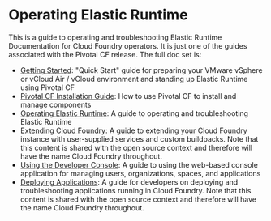 Operating Elastic Runtime
==============

This is a guide to operating and troubleshooting Elastic Runtime Documentation
for Cloud Foundry operators.
It is just one of the guides associated with the Pivotal CF release.
The full doc set is:

*  [Getting Started](https://github.com/pivotal-cf/docs-pcf-gsg): "Quick Start"
guide for preparing your VMware vSphere or vCloud Air / vCloud environment and
standing up Elastic Runtime using Pivotal CF
*  [Pivotal CF Installation Guide](https://github.com/pivotal-cf/pcf-docs): How
to use Pivotal CF to install and manage components
*  [Operating Elastic Runtime](https://github.com/pivotal-cf/docs-ops-guide): A
guide to operating and troubleshooting Elastic Runtime
*  [Extending Cloud Foundry](https://github.com/cloudfoundry/docs-extend-cloudfoundry): A guide to extending your Cloud Foundry instance with user-supplied services and custom buildpacks. Note that this content is shared with the open source context and therefore will have the name Cloud Foundry throughout.
*  [Using the Developer Console](https://github.com/pivotal-cf/docs-pivotalcf-console): A guide to using the web-based console application for managing users, organizations, spaces, and applications
*  [Deploying Applications](https://github.com/cloudfoundry/docs-dev-guide): A guide for developers on deploying and troubleshooting applications running in Cloud Foundry. Note that this content is shared with the open source context and therefore will have the name Cloud Foundry throughout.